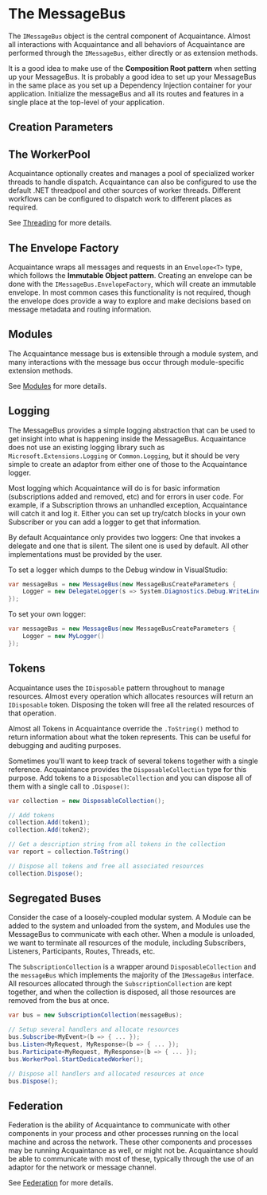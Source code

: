 # The MessageBus

The `IMessageBus` object is the central component of Acquaintance. Almost all interactions with Acquaintance and all behaviors of Acquaintance are performed through the `IMessageBus`, either directly or as extension methods.

It is a good idea to make use of the **Composition Root pattern** when setting up your MessageBus. It is probably a good idea to set up your MessageBus in the same place as you set up a Dependency Injection container for your application. Initialize the messageBus and all its routes and features in a single place at the top-level of your application.

## Creation Parameters

## The WorkerPool

Acquaintance optionally creates and manages a pool of specialized worker threads to handle dispatch. Acquaintance can also be configured to use the default .NET threadpool and other sources of worker threads. Different workflows can be configured to dispatch work to different places as required.

See [Threading](Threads.md) for more details.

## The Envelope Factory

Acquaintance wraps all messages and requests in an `Envelope<T>` type, which follows the **Immutable Object pattern**. Creating an envelope can be done with the `IMessageBus.EnvelopeFactory`, which will create an immutable envelope. In most common cases this functionality is not required, though the envelope does provide a way to explore and make decisions based on message metadata and routing information.

## Modules

The Acquaintance message bus is extensible through a module system, and many interactions with the message bus occur through module-specific extension methods. 

See [Modules](Modules.md) for more details.

## Logging

The MessageBus provides a simple logging abstraction that can be used to get insight into what is happening inside the MessageBus. Acquaintance does not use an existing logging library such as `Microsoft.Extensions.Logging` or `Common.Logging`, but it should be very simple to create an adaptor from either one of those to the Acquaintance logger.

Most logging which Acquaintance will do is for basic information (subscriptions added and removed, etc) and for errors in user code. For example, if a Subscription throws an unhandled exception, Acquaintance will catch it and log it. Either you can set up try/catch blocks in your own Subscriber or you can add a logger to get that information.

By default Acquaintance only provides two loggers: One that invokes a delegate and one that is silent. The silent one is used by default. All other implementations must be provided by the user.

To set a logger which dumps to the Debug window in VisualStudio:

```csharp
var messageBus = new MessageBus(new MessageBusCreateParameters {
    Logger = new DelegateLogger(s => System.Diagnostics.Debug.WriteLine(s))
});
```

To set your own logger:

```csharp
var messageBus = new MessageBus(new MessageBusCreateParameters {
    Logger = new MyLogger()
});
```

## Tokens

Acquaintance uses the `IDisposable` pattern throughout to manage resources. Almost every operation which allocates resources will return an `IDisposable` token. Disposing the token will free all the related resources of that operation.

Almost all Tokens in Acquaintance override the `.ToString()` method to return information about what the token represents. This can be useful for debugging and auditing purposes.

Sometimes you'll want to keep track of several tokens together with a single reference. Acquaintance provides the `DisposableCollection` type for this purpose. Add tokens to a `DisposableCollection` and you can dispose all of them with a single call to `.Dispose()`:

```csharp
var collection = new DisposableCollection();

// Add tokens
collection.Add(token1);
collection.Add(token2);

// Get a description string from all tokens in the collection
var report = collection.ToString()

// Dispose all tokens and free all associated resources
collection.Dispose();
```

## Segregated Buses

Consider the case of a loosely-coupled modular system. A Module can be added to the system and unloaded from the system, and Modules use the MessageBus to communicate with each other. When a module is unloaded, we want to terminate all resources of the module, including Subscribers, Listeners, Participants, Routes, Threads, etc.

The `SubscriptionCollection` is a wrapper around `DisposableCollection` and the `messageBus` which implements the majority of the `IMessageBus` interface. All resources allocated through the `SubscriptionCollection` are kept together, and when the collection is disposed, all those resources are removed from the bus at once.

```csharp
var bus = new SubscriptionCollection(messageBus);

// Setup several handlers and allocate resources
bus.Subscribe<MyEvent>(b => { ... });
bus.Listen<MyRequest, MyResponse>(b => { ... });
bus.Participate<MyRequest, MyResponse>(b => { ... });
bus.WorkerPool.StartDedicatedWorker();

// Dispose all handlers and allocated resources at once
bus.Dispose();
```

## Federation

Federation is the ability of Acquaintance to communicate with other components in your process and other processes running on the local machine and across the network. These other components and processes may be running Acquaintance as well, or might not be. Acquaintance should be able to communicate with most of these, typically through the use of an adaptor for the network or message channel. 

See [Federation](Federation.md) for more details.